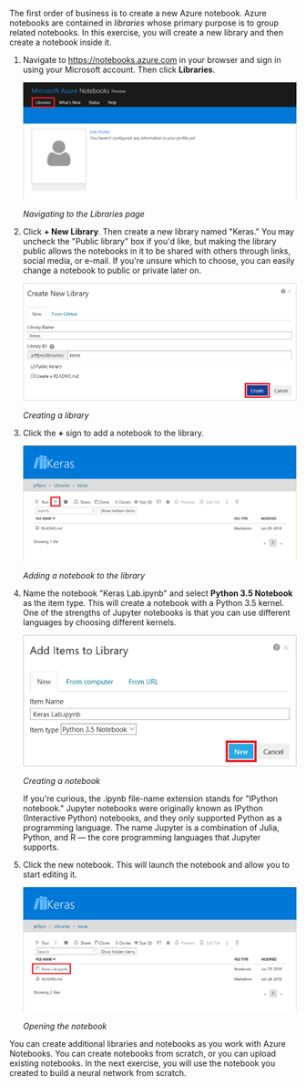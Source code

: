 The first order of business is to create a new Azure notebook. Azure notebooks are contained in *libraries* whose primary purpose is to group related notebooks. In this exercise, you will create a new library and then create a notebook inside it.

1. Navigate to https://notebooks.azure.com in your browser and sign in using your Microsoft account. Then click **Libraries**.

	![Navigating to the Libraries page](../media/1-add-library-1.png)

	_Navigating to the Libraries page_

1. Click **+ New Library**. Then create a new library named "Keras." You may uncheck the "Public library" box if you'd like, but making the library public allows the notebooks in it to be shared with others through links, social media, or e-mail. If you're unsure which to choose, you can easily change a notebook to public or private later on.

	![Creating a library](../media/1-add-library-2.png)

	_Creating a library_

1. Click the **+** sign to add a notebook to the library.

	![Adding a notebook to the library](../media/1-add-notebook-1.png)

	_Adding a notebook to the library_

1. Name the notebook "Keras Lab.ipynb" and select **Python 3.5 Notebook** as the item type. This will create a notebook with a Python 3.5 kernel. One of the strengths of Jupyter notebooks is that you can use different languages by choosing different kernels.

	![Creating a notebook](../media/1-add-notebook-2.png)

	_Creating a notebook_

	If you're curious, the .ipynb file-name extension stands for "IPython notebook." Jupyter notebooks were originally known as IPython (Interactive Python) notebooks, and they only supported Python as a programming language. The name Jupyter is a combination of Julia, Python, and R — the core programming languages that Jupyter supports.

1. Click the new notebook. This will launch the notebook and allow you to start editing it.

	![Opening the notebook](../media/1-open-notebook.png)

	_Opening the notebook_

You can create additional libraries and notebooks as you work with Azure Notebooks. You can create notebooks from scratch, or you can upload existing notebooks. In the next exercise, you will use the notebook you created to build a neural network from scratch.